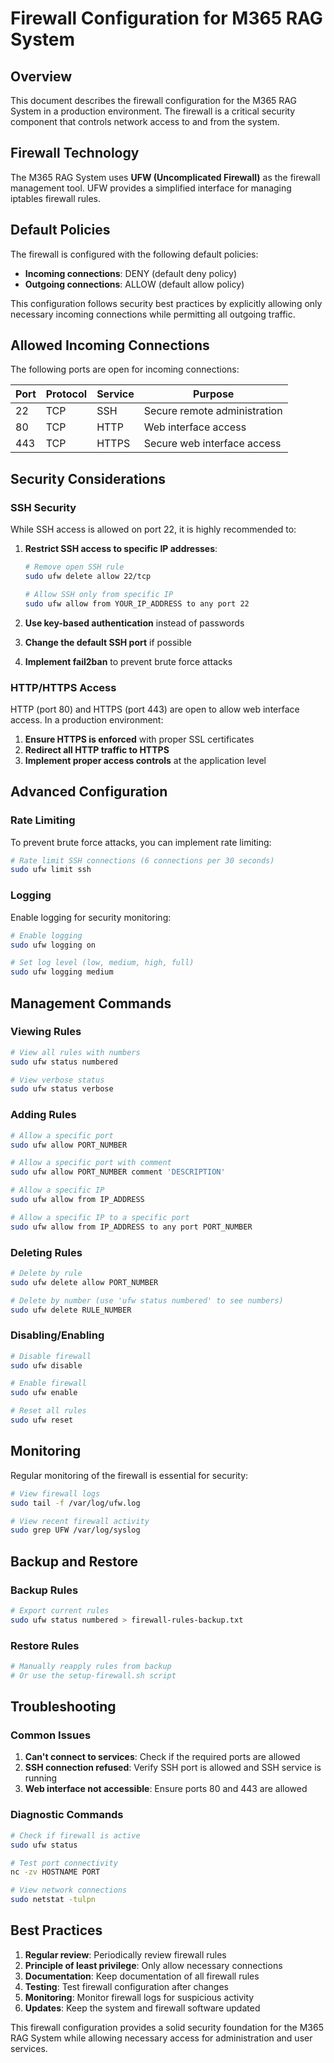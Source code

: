 # Firewall Configuration for M365 RAG System

## Overview

This document describes the firewall configuration for the M365 RAG System in a production environment. The firewall is a critical security component that controls network access to and from the system.

## Firewall Technology

The M365 RAG System uses **UFW (Uncomplicated Firewall)** as the firewall management tool. UFW provides a simplified interface for managing iptables firewall rules.

## Default Policies

The firewall is configured with the following default policies:

- **Incoming connections**: DENY (default deny policy)
- **Outgoing connections**: ALLOW (default allow policy)

This configuration follows security best practices by explicitly allowing only necessary incoming connections while permitting all outgoing traffic.

## Allowed Incoming Connections

The following ports are open for incoming connections:

| Port | Protocol | Service | Purpose |
|------|----------|---------|---------|
| 22 | TCP | SSH | Secure remote administration |
| 80 | TCP | HTTP | Web interface access |
| 443 | TCP | HTTPS | Secure web interface access |

## Security Considerations

### SSH Security

While SSH access is allowed on port 22, it is highly recommended to:

1. **Restrict SSH access to specific IP addresses**:
   ```bash
   # Remove open SSH rule
   sudo ufw delete allow 22/tcp
   
   # Allow SSH only from specific IP
   sudo ufw allow from YOUR_IP_ADDRESS to any port 22
   ```

2. **Use key-based authentication** instead of passwords
3. **Change the default SSH port** if possible
4. **Implement fail2ban** to prevent brute force attacks

### HTTP/HTTPS Access

HTTP (port 80) and HTTPS (port 443) are open to allow web interface access. In a production environment:

1. **Ensure HTTPS is enforced** with proper SSL certificates
2. **Redirect all HTTP traffic to HTTPS**
3. **Implement proper access controls** at the application level

## Advanced Configuration

### Rate Limiting

To prevent brute force attacks, you can implement rate limiting:

```bash
# Rate limit SSH connections (6 connections per 30 seconds)
sudo ufw limit ssh
```

### Logging

Enable logging for security monitoring:

```bash
# Enable logging
sudo ufw logging on

# Set log level (low, medium, high, full)
sudo ufw logging medium
```

## Management Commands

### Viewing Rules

```bash
# View all rules with numbers
sudo ufw status numbered

# View verbose status
sudo ufw status verbose
```

### Adding Rules

```bash
# Allow a specific port
sudo ufw allow PORT_NUMBER

# Allow a specific port with comment
sudo ufw allow PORT_NUMBER comment 'DESCRIPTION'

# Allow a specific IP
sudo ufw allow from IP_ADDRESS

# Allow a specific IP to a specific port
sudo ufw allow from IP_ADDRESS to any port PORT_NUMBER
```

### Deleting Rules

```bash
# Delete by rule
sudo ufw delete allow PORT_NUMBER

# Delete by number (use 'ufw status numbered' to see numbers)
sudo ufw delete RULE_NUMBER
```

### Disabling/Enabling

```bash
# Disable firewall
sudo ufw disable

# Enable firewall
sudo ufw enable

# Reset all rules
sudo ufw reset
```

## Monitoring

Regular monitoring of the firewall is essential for security:

```bash
# View firewall logs
sudo tail -f /var/log/ufw.log

# View recent firewall activity
sudo grep UFW /var/log/syslog
```

## Backup and Restore

### Backup Rules

```bash
# Export current rules
sudo ufw status numbered > firewall-rules-backup.txt
```

### Restore Rules

```bash
# Manually reapply rules from backup
# Or use the setup-firewall.sh script
```

## Troubleshooting

### Common Issues

1. **Can't connect to services**: Check if the required ports are allowed
2. **SSH connection refused**: Verify SSH port is allowed and SSH service is running
3. **Web interface not accessible**: Ensure ports 80 and 443 are allowed

### Diagnostic Commands

```bash
# Check if firewall is active
sudo ufw status

# Test port connectivity
nc -zv HOSTNAME PORT

# View network connections
sudo netstat -tulpn
```

## Best Practices

1. **Regular review**: Periodically review firewall rules
2. **Principle of least privilege**: Only allow necessary connections
3. **Documentation**: Keep documentation of all firewall rules
4. **Testing**: Test firewall configuration after changes
5. **Monitoring**: Monitor firewall logs for suspicious activity
6. **Updates**: Keep the system and firewall software updated

This firewall configuration provides a solid security foundation for the M365 RAG System while allowing necessary access for administration and user services.